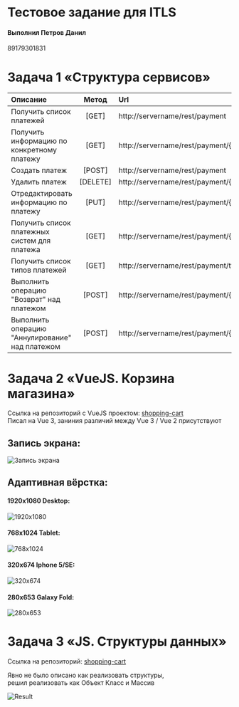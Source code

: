 # Тестовое задание для ITLS
#### Выполнил Петров Данил<br>
<span class="phone">
89179301831
</span>

# Задача 1 «Структура сервисов»

| Описание | Метод | Url |
| :----------------------- | :---: | :----------------------------- |
| Получить список платежей | [GET] | http://servername/rest/payment |
| Получить информацию по конкретному платежу | [GET] | http://servername/rest/payment/{payment_id}/ |
| Создать платеж | [POST] | http://servername/rest/payment |
| Удалить платеж | [DELETE] | http://servername/rest/payment/{payment_id}/ |
| Отредактировать информацию по платежу | [PUT] | http://servername/rest/payment/{payment_id}/ |
| Получить список платежных систем для платежа | [GET] | http://servername/rest/payment/{payment_id}/systems |
| Получить список типов платежей | [GET] | http://servername/rest/payment/types |
| Выполнить операцию "Возврат" над платежом | [POST] | http://servername/rest/payment/{payment_id}/refund |
| Выполнить операцию "Аннулирование" над платежом | [POST] | http://servername/rest/payment/{payment_id}/cancel |

# Задача 2 «VueJS. Корзина магазина»

Ссылка на репозиторий с VueJS проектом: [shopping-cart](https://github.com/cclarice/shopping-cart)<br>
Писал на Vue 3, заниния различий между Vue 3 / Vue 2 присутствуют

## Запись экрана:
![Запись экрана](https://github.com/cclarice/tasks/blob/master/shopping-cart.gif)
## Адаптивная вёрстка:

#### 1920x1080 Desktop:
![1920x1080](https://github.com/cclarice/tasks/blob/master/shopping-cart-1920x1080.png)

#### 768x1024  Tablet:
![768x1024](https://github.com/cclarice/tasks/blob/master/shopping-cart-768x1024png.png)

#### 320x674   Iphone 5/SE:
![320x674](https://github.com/cclarice/tasks/blob/master/shopping-cart-320x674png.png)

#### 280x653   Galaxy Fold:
![280x653](https://github.com/cclarice/tasks/blob/master/shopping-cart-280x653.png)

# Задача 3 «JS. Структуры данных»

Ссылка на репозиторий: [shopping-cart](https://github.com/cclarice/shopping-cart)<br>

Явно не было описано как реализовать структуры, <br>
решил реализовать как Объект Класс и Массив

![Result](https://github.com/cclarice/structs/blob/master/output.png)

